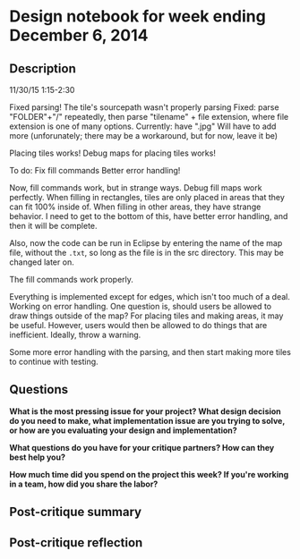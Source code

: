 # Design notebook for week ending December 6, 2014

## Description

11/30/15
1:15-2:30

Fixed parsing!
The tile's sourcepath wasn't properly parsing
Fixed: parse "FOLDER"+"/" repeatedly, then parse "tilename" + file extension, where file extension is one of many options.
Currently: have ".jpg"
Will have to add more (unforunately; there may be a workaround, but for now, leave it be)

Placing tiles works!
Debug maps for placing tiles works!

To do: Fix fill commands
Better error handling!

Now, fill commands work, but in strange ways.
Debug fill maps work perfectly.
When filling in rectangles, tiles are only placed in areas that they can fit 100% inside of.
When filling in other areas, they have strange behavior.
I need to get to the bottom of this, have better error handling, and then it will be complete.

Also, now the code can be run in Eclipse by entering the name of the map file, without the `.txt`, so long as the file is in the src directory. This may be changed later on.

The fill commands work properly.

Everything is implemented except for edges, which isn't too much of a deal.
Working on error handling. One question is, should users be allowed to draw things outside of the map?
For placing tiles and making areas, it may be useful. However, users would then be allowed to do things that are inefficient.
Ideally, throw a warning.

Some more error handling with the parsing, and then start making more tiles to continue with testing.

## Questions

**What is the most pressing issue for your project? What design decision do
you need to make, what implementation issue are you trying to solve, or how
are you evaluating your design and implementation?**

**What questions do you have for your critique partners? How can they best help
you?**

**How much time did you spend on the project this week? If you're working in a
team, how did you share the labor?**

## Post-critique summary

## Post-critique reflection
